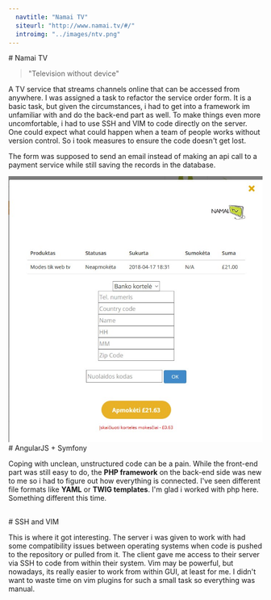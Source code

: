 ```yaml
---
  navtitle: "Namai TV"
  siteurl: "http://www.namai.tv/#/"
  introimg: "../images/ntv.png"
---
```

<div id="introduction" class="anchor"></div>
# Namai TV

> "Television without device"

A TV service that streams channels online that can be accessed from anywhere. I was assigned a task to refactor the service order form. It is a basic task, but given the circumstances, i had to get into a framework im unfamiliar with and do the back-end part as well. To make things even more uncomfortable, i had to use SSH and VIM to code directly on the server. One could expect what could happen when a team of people works without version control. So i took measures to ensure the code doesn't get lost. 

The form was supposed to send an email instead of making an api call to a payment service while still saving the records in the database.

<img src="../images/namai-tv/modal2.jpg" class="img-fluid shadow mt-5 mb-5">
<div id="technologies" class="anchor"></div>
# AngularJS + Symfony

Coping with unclean, unstructured code can be a pain. While the front-end part was still easy to do, the **PHP framework** on the back-end side was new to me so i had to figure out how everything is connected. I've seen different file formats like **YAML** or **TWIG templates**. I'm glad i worked with php here. Something different this time.

## <i class="devicon-angularjs-plain"></i>  <i class="devicon-symfony-original"></i>
<div id="experience" class="anchor"></div>
# SSH and VIM

This is where it got interesting. The server i was given to work with had some compatibility issues between operating systems when code is pushed to the repository or pulled from it. The client gave me access to their server via SSH to code from within their system. Vim may be powerful, but nowadays, its really easier to work from within GUI, at least for me. I didn't want to waste time on vim plugins for such a small task so everything was manual.

##  <i class="devicon-ssh-plain-wordmark"></i> <i class="devicon-vim-plain"></i>

